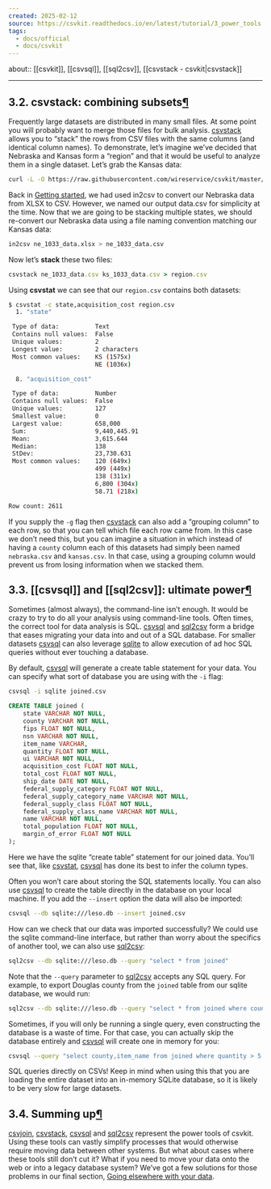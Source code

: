 ```yaml
---
created: 2025-02-12
source: https://csvkit.readthedocs.io/en/latest/tutorial/3_power_tools.html
tags:
  - docs/official
  - docs/csvkit
---
```

about:: [[csvkit]], [[csvsql]], [[sql2csv]], [[csvstack - csvkit|csvstack]]
___
## 3.2. csvstack: combining subsets[¶](https://csvkit.readthedocs.io/en/latest/tutorial/#csvstack-combining-subsets "Link to this heading")

Frequently large datasets are distributed in many small files. At some point you will probably want to merge those files for bulk analysis. [csvstack](https://csvkit.readthedocs.io/en/latest/scripts/csvstack.html) allows you to “stack” the rows from CSV files with the same columns (and identical column names). To demonstrate, let’s imagine we’ve decided that Nebraska and Kansas form a “region” and that it would be useful to analyze them in a single dataset. Let’s grab the Kansas data:

```bash
curl -L -O https://raw.githubusercontent.com/wireservice/csvkit/master/examples/realdata/ks_1033_data.csv
```

Back in [Getting started](https://csvkit.readthedocs.io/en/latest/tutorial/1_getting_started.html), we had used in2csv to convert our Nebraska data from XLSX to CSV. However, we named our output data.csv for simplicity at the time. Now that we are going to be stacking multiple states, we should re-convert our Nebraska data using a file naming convention matching our Kansas data:

```bash
in2csv ne_1033_data.xlsx > ne_1033_data.csv
```

Now let’s **stack** these two files:
```rb
csvstack ne_1033_data.csv ks_1033_data.csv > region.csv
```

Using **csvstat** we can see that our `region.csv` contains both datasets:

```bash
$ csvstat -c state,acquisition_cost region.csv
  1. "state"

 Type of data:          Text
 Contains null values:  False
 Unique values:         2
 Longest value:         2 characters
 Most common values:    KS (1575x)
                        NE (1036x)

  8. "acquisition_cost"

 Type of data:          Number
 Contains null values:  False
 Unique values:         127
 Smallest value:        0
 Largest value:         658,000
 Sum:                   9,440,445.91
 Mean:                  3,615.644
 Median:                138
 StDev:                 23,730.631
 Most common values:    120 (649x)
                        499 (449x)
                        138 (311x)
                        6,800 (304x)
                        58.71 (218x)

Row count: 2611
```

If you supply the `-g` flag then [csvstack](https://csvkit.readthedocs.io/en/latest/scripts/csvstack.html) can also add a “grouping column” to each row, so that you can tell which file each row came from. In this case we don’t need this, but you can imagine a situation in which instead of having a `county` column each of this datasets had simply been named `nebraska.csv` and `kansas.csv`. In that case, using a grouping column would prevent us from losing information when we stacked them.

## 3.3. [[csvsql]] and [[sql2csv]]: ultimate power[¶](https://csvkit.readthedocs.io/en/latest/tutorial/#csvsql-and-sql2csv-ultimate-power "Link to this heading")

Sometimes (almost always), the command-line isn’t enough. It would be crazy to try to do all your analysis using command-line tools. Often times, the correct tool for data analysis is SQL. [csvsql](https://csvkit.readthedocs.io/en/latest/scripts/csvsql.html) and [sql2csv](https://csvkit.readthedocs.io/en/latest/scripts/sql2csv.html) form a bridge that eases migrating your data into and out of a SQL database. For smaller datasets [csvsql](https://csvkit.readthedocs.io/en/latest/scripts/csvsql.html) can also leverage [sqlite](https://www.sqlite.org/) to allow execution of ad hoc SQL queries without ever touching a database.

By default, [csvsql](https://csvkit.readthedocs.io/en/latest/scripts/csvsql.html) will generate a create table statement for your data. You can specify what sort of database you are using with the `-i` flag:

```bash
csvsql -i sqlite joined.csv
```

```sql
CREATE TABLE joined (
    state VARCHAR NOT NULL,
    county VARCHAR NOT NULL,
    fips FLOAT NOT NULL,
    nsn VARCHAR NOT NULL,
    item_name VARCHAR,
    quantity FLOAT NOT NULL,
    ui VARCHAR NOT NULL,
    acquisition_cost FLOAT NOT NULL,
    total_cost FLOAT NOT NULL,
    ship_date DATE NOT NULL,
    federal_supply_category FLOAT NOT NULL,
    federal_supply_category_name VARCHAR NOT NULL,
    federal_supply_class FLOAT NOT NULL,
    federal_supply_class_name VARCHAR NOT NULL,
    name VARCHAR NOT NULL,
    total_population FLOAT NOT NULL,
    margin_of_error FLOAT NOT NULL
);
```

Here we have the sqlite “create table” statement for our joined data. You’ll see that, like [csvstat](https://csvkit.readthedocs.io/en/latest/scripts/csvstat.html), [csvsql](https://csvkit.readthedocs.io/en/latest/scripts/csvsql.html) has done its best to infer the column types.

Often you won’t care about storing the SQL statements locally. You can also use [csvsql](https://csvkit.readthedocs.io/en/latest/scripts/csvsql.html) to create the table directly in the database on your local machine. If you add the `--insert` option the data will also be imported:

```bash
csvsql --db sqlite:///leso.db --insert joined.csv
```

How can we check that our data was imported successfully? We could use the sqlite command-line interface, but rather than worry about the specifics of another tool, we can also use [sql2csv](https://csvkit.readthedocs.io/en/latest/scripts/sql2csv.html):

```bash
sql2csv --db sqlite:///leso.db --query "select * from joined"
```

Note that the `--query` parameter to [sql2csv](https://csvkit.readthedocs.io/en/latest/scripts/sql2csv.html) accepts any SQL query. For example, to export Douglas county from the `joined` table from our sqlite database, we would run:

```bash
sql2csv --db sqlite:///leso.db --query "select * from joined where county='DOUGLAS';" > douglas.csv
```

Sometimes, if you will only be running a single query, even constructing the database is a waste of time. For that case, you can actually skip the database entirely and [csvsql](https://csvkit.readthedocs.io/en/latest/scripts/csvsql.html) will create one in memory for you:

```bash
csvsql --query "select county,item_name from joined where quantity > 5;" joined.csv | csvlook
```

SQL queries directly on CSVs! Keep in mind when using this that you are loading the entire dataset into an in-memory SQLite database, so it is likely to be very slow for large datasets.

## 3.4. Summing up[¶](https://csvkit.readthedocs.io/en/latest/tutorial/#summing-up "Link to this heading")

[csvjoin](https://csvkit.readthedocs.io/en/latest/scripts/csvjoin.html), [csvstack](https://csvkit.readthedocs.io/en/latest/scripts/csvstack.html), [csvsql](https://csvkit.readthedocs.io/en/latest/scripts/csvsql.html) and [sql2csv](https://csvkit.readthedocs.io/en/latest/scripts/sql2csv.html) represent the power tools of csvkit. Using these tools can vastly simplify processes that would otherwise require moving data between other systems. But what about cases where these tools still don’t cut it? What if you need to move your data onto the web or into a legacy database system? We’ve got a few solutions for those problems in our final section, [Going elsewhere with your data](https://csvkit.readthedocs.io/en/latest/tutorial/4_going_elsewhere.html).